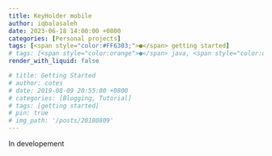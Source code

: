```yaml
---
title: KeyHolder mobile
author: iqbalasaleh
date: 2023-06-18 14:00:00 +0800
categories: [Personal projects]
tags: [<span style="color:#FF6303;">●</span> getting started]
# tags: [<span style="color:orange">●</span> java, <span style="color:darkSlateBlue">●</span> CSS]
render_with_liquid: false

# title: Getting Started
# author: cotes
# date: 2019-08-09 20:55:00 +0800
# categories: [Blogging, Tutorial]
# tags: [getting started]
# pin: true
# img_path: '/posts/20180809'
---
```


In developement